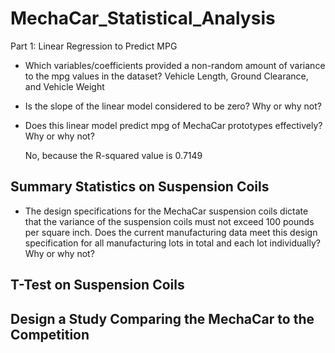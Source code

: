 # MechaCar_Statistical_Analysis

Part 1: Linear Regression to Predict MPG

* Which variables/coefficients provided a non-random amount of variance to the mpg values in the dataset?
  Vehicle Length, Ground Clearance, and Vehicle Weight 
* Is the slope of the linear model considered to be zero? Why or why not?

  
  
* Does this linear model predict mpg of MechaCar prototypes effectively? Why or why not?

  No, because the R-squared value is 0.7149


## Summary Statistics on Suspension Coils

* The design specifications for the MechaCar suspension coils dictate that the variance of the suspension coils must not exceed 100 pounds per square inch. Does the current manufacturing data meet this design specification for all manufacturing lots in total and each lot individually? Why or why not?

## T-Test on Suspension Coils

## Design a Study Comparing the MechaCar to the Competition
